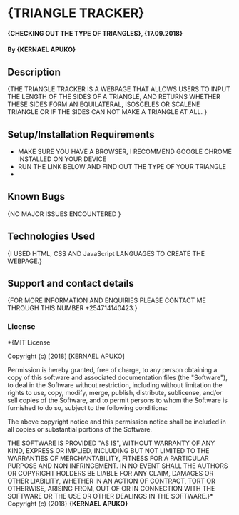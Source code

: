 # {TRIANGLE TRACKER}
#### {CHECKING OUT THE TYPE OF TRIANGLES}, {17.09.2018}
#### By **{KERNAEL APUKO}**
## Description
{THE TRIANGLE TRACKER IS A WEBPAGE THAT ALLOWS USERS TO INPUT THE LENGTH OF THE SIDES OF A TRIANGLE, AND RETURNS WHETHER THESE SIDES FORM AN EQUILATERAL, ISOSCELES OR SCALENE TRIANGLE OR IF THE SIDES CAN NOT MAKE A TRIANGLE AT ALL. }
## Setup/Installation Requirements
* MAKE SURE YOU HAVE A BROWSER, I RECOMMEND  GOOGLE CHROME INSTALLED ON YOUR DEVICE
* RUN THE LINK BELOW AND FIND OUT THE TYPE OF YOUR TRIANGLE
*

## Known Bugs
{NO MAJOR ISSUES ENCOUNTERED }
## Technologies Used
{I USED HTML, CSS AND JavaScript LANGUAGES TO CREATE THE WEBPAGE.}
## Support and contact details
{FOR MORE INFORMATION AND ENQUIRIES PLEASE CONTACT ME THROUGH THIS NUMBER +254714140423.}
### License
*{MIT License

Copyright (c) [2018] [KERNAEL APUKO]

Permission is hereby granted, free of charge, to any person obtaining a copy
of this software and associated documentation files (the "Software"), to deal
in the Software without restriction, including without limitation the rights
to use, copy, modify, merge, publish, distribute, sublicense, and/or sell
copies of the Software, and to permit persons to whom the Software is
furnished to do so, subject to the following conditions:

The above copyright notice and this permission notice shall be included in all
copies or substantial portions of the Software.

THE SOFTWARE IS PROVIDED "AS IS", WITHOUT WARRANTY OF ANY KIND, EXPRESS OR
IMPLIED, INCLUDING BUT NOT LIMITED TO THE WARRANTIES OF MERCHANTABILITY,
FITNESS FOR A PARTICULAR PURPOSE AND NON INFRINGEMENT. IN NO EVENT SHALL THE
AUTHORS OR COPYRIGHT HOLDERS BE LIABLE FOR ANY CLAIM, DAMAGES OR OTHER
LIABILITY, WHETHER IN AN ACTION OF CONTRACT, TORT OR OTHERWISE, ARISING FROM,
OUT OF OR IN CONNECTION WITH THE SOFTWARE OR THE USE OR OTHER DEALINGS IN THE
SOFTWARE.}*
Copyright (c) {2018} **{KERNAEL APUKO}**
